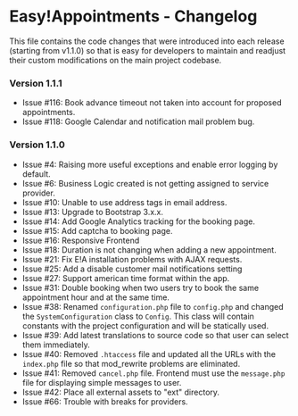 # Easy!Appointments - Changelog
This file contains the code changes that were introduced into each release
(starting from v1.1.0) so that is easy for developers to maintain and readjust
their custom modifications on the main project codebase.

### Version 1.1.1
- Issue #116: Book advance timeout not taken into account for proposed appointments.
- Issue #118: Google Calendar and notification mail problem bug.

### Version 1.1.0
- Issue #4: Raising more useful exceptions and enable error logging by default.
- Issue #6: Business Logic created is not getting assigned to service provider.
- Issue #10: Unable to use address tags in email address.
- Issue #13: Upgrade to Bootstrap 3.x.x.
- Issue #14: Add Google Analytics tracking for the booking page.
- Issue #15: Add captcha to booking page.
- Issue #16: Responsive Frontend
- Issue #18: Duration is not changing when adding a new appointment.
- Issue #21: Fix E!A installation problems with AJAX requests.
- Issue #25: Add a disable customer mail notifications setting
- Issue #27: Support american time format within the app.
- Issue #31: Double booking when two users try to book the same appointment hour and at the same time.
- Issue #38: Renamed `configuration.php` file to `config.php` and changed the `SystemConfiguration` class to `Config`. This class will contain constants with the project configuration and will be statically used.
- Issue #39: Add latest translations to source code so that user can select them immediately.
- Issue #40: Removed `.htaccess` file and updated all the URLs with the `index.php` file so that mod_rewrite problems are eliminated.
- Issue #41: Removed `cancel.php` file. Frontend must use the `message.php` file for displaying simple messages to user.
- Issue #42: Place all external assets to "ext" directory.
- Issue #66: Trouble with breaks for providers.
